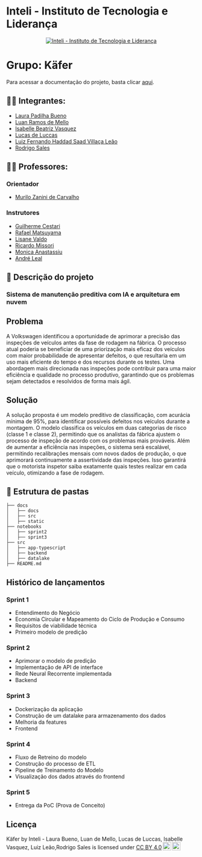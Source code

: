# Inteli - Instituto de Tecnologia e Liderança 

<p align="center">
<a href= "https://www.inteli.edu.br/"><img src="docs/static/img/inteli.png" alt="Inteli - Instituto de Tecnologia e Liderança" border="0"></a>
</p>

# Grupo: Käfer

Para acessar a documentação do projeto, basta clicar [aqui](https://inteli-college.github.io/2024-2A-T08-EC07-G03/docs/category/sprint-1). 

## :student: Integrantes:

- <a href="https://www.linkedin.com/in/laura-padilha-bueno-b358419a/">Laura Padilha Bueno</a>
- <a href="https:www.linkedin.com/in/luan-ramos-de-mello-253b28268/">Luan Ramos de Mello</a>
- <a href="https://www.linkedin.com/in/isabelle-beatriz-vasquez-oliveira-55a19626a/">Isabelle Beatriz Vasquez</a>
- <a href="https://www.linkedin.com/in/lucasdeluccas/">Lucas de Luccas</a>
- <a href="https://www.linkedin.com/in/luiz-fernando-villa%C3%A7a-le%C3%A3o-930568271/">Luiz Fernando Haddad Saad Villaça Leão</a>
- <a href="https://www.linkedin.com/in/rodrigo-sales-07/">Rodrigo Sales</a>

## :teacher: Professores:

### Orientador

- <a href="https://www.linkedin.com/in/murilo-zanini-de-carvalho-0980415b/">Murilo Zanini de Carvalho</a>

### Instrutores

- <a href="https://www.linkedin.com/in/gui-cestari/">Guilherme Cestari</a>
- <a href="https://www.linkedin.com/in/rafaelmatsuyama/">Rafael Matsuyama</a>
- <a href="https://www.linkedin.com/in/lisane-valdo/">Lisane Valdo</a>
- <a href="https://www.linkedin.com/in/ricardo-missori/">Ricardo Missori</a>
- <a href="https://www.linkedin.com/in/monica-anastassiu-d-sc-2568522/">Monica Anastassiu</a>
- <a href="https://www.linkedin.com/in/andr%C3%A9-leal-a57b2065/">André Leal</a>


## :memo: Descrição do projeto

### Sistema de manutenção preditiva com IA e arquitetura em nuvem 

## Problema

A Volkswagen identificou a oportunidade de aprimorar a precisão das inspeções de veículos antes da fase de rodagem na fábrica. O processo atual poderia se beneficiar de uma priorização mais eficaz dos veículos com maior probabilidade de apresentar defeitos, o que resultaria em um uso mais eficiente do tempo e dos recursos durante os testes. Uma abordagem mais direcionada nas inspeções pode contribuir para uma maior eficiência e qualidade no processo produtivo, garantindo que os problemas sejam detectados e resolvidos de forma mais ágil.


## Solução

A solução proposta é um modelo preditivo de classificação, com acurácia mínima de 95%, para identificar possíveis defeitos nos veículos durante a montagem. O modelo classifica os veículos em duas categorias de risco (classe 1 e classe 2), permitindo que os analistas da fábrica ajustem o processo de inspeção de acordo com os problemas mais prováveis. Além de aumentar a eficiência nas inspeções, o sistema será escalável, permitindo recalibrações mensais com novos dados de produção, o que aprimorará continuamente a assertividade das inspeções. Isso garantirá que o motorista inspetor saiba exatamente quais testes realizar em cada veículo, otimizando a fase de rodagem.


## 📁 Estrutura de pastas

```
├── docs
│   ├── docs
│   ├── src
│   ├── static
├── notebooks
│   ├── sprint2
│   ├── sprint3
├── src
│   ├── app-typescript
│   ├── backend
│   ├── datalake
├── README.md
```


## Histórico de lançamentos

### Sprint 1

- Entendimento do Negócio
- Economia Circular e Mapeamento do Ciclo de Produção e Consumo
- Requisitos de viabilidade técnica
- Primeiro modelo de predição

### Sprint 2

- Aprimorar o modelo de predição
- Implementação de API de interface
- Rede Neural Recorrente implementada
- Backend

### Sprint 3

- Dockerização da aplicação
- Construção de um datalake para armazenamento dos dados
- Melhoria da features
- Frontend

### Sprint 4

- Fluxo de Retreino do modelo
- Construção do processo de ETL
- Pipeline de Treinamento do Modelo
- Visualização dos dados através do frontend

### Sprint 5

- Entrega da PoC (Prova de Conceito)

## Licença


<p xmlns:cc="http://creativecommons.org/ns#" xmlns:dct="http://purl.org/dc/terms/"><span property="dct:title">Käfer</span> by <span property="cc:attributionName">Inteli - Laura Bueno, Luan de Mello, Lucas de Luccas, Isabelle Vasquez, Luiz Leão,Rodrigo Sales</span> is licensed under <a href="https://creativecommons.org/licenses/by/4.0/?ref=chooser-v1" target="_blank" rel="license noopener noreferrer" style="display:inline-block;">CC BY 4.0<img style="height:22px!important;margin-left:3px;vertical-align:text-bottom;" src="https://mirrors.creativecommons.org/presskit/icons/cc.svg?ref=chooser-v1" alt=""><img style="height:22px!important;margin-left:3px;vertical-align:text-bottom;" src="https://mirrors.creativecommons.org/presskit/icons/by.svg?ref=chooser-v1" alt=""></a></p>
